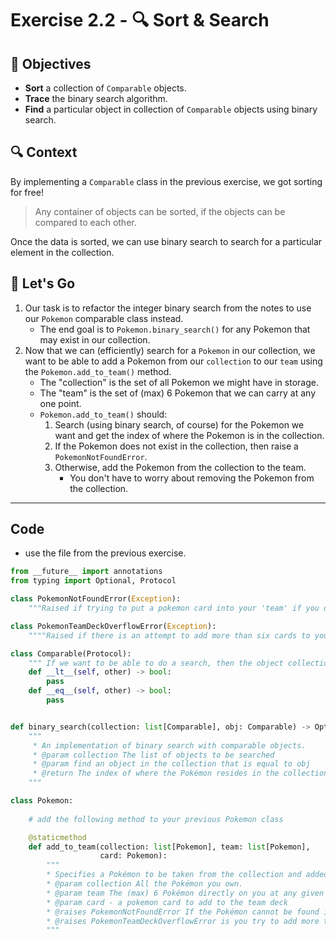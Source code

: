 # Exercise 2.2 - 🔍 Sort & Search

## 🎯 Objectives

- **Sort** a collection of `Comparable` objects.
- **Trace** the binary search algorithm.
- **Find** a particular object in collection of `Comparable` objects using binary search.

## 🔍 Context

By implementing a `Comparable` class in the previous exercise, we got sorting for free! 
> Any container of objects can be sorted, if the objects can be compared to each other.

Once the data is sorted, we can use binary search to search for a particular element 
in the collection.

## 🚦 Let's Go

1. Our task is to refactor the integer binary search from the notes to use our `Pokemon` comparable class instead.
   - The end goal is to `Pokemon.binary_search()` for any Pokemon that may exist in our collection.
2. Now that we can (efficiently) search for a `Pokemon` in our collection, we want to be able to add a Pokemon from our `collection` to our `team` using the `Pokemon.add_to_team()` method.
   - The "collection" is the set of all Pokemon we might have in storage.
   - The "team" is the set of (max) 6 Pokemon that we can carry at any one point.
   - `Pokemon.add_to_team()` should:
     1. Search (using binary search, of course) for the Pokemon we want and get the index of where the Pokemon is in the collection.
     2. If the Pokemon does not exist in the collection, then raise a `PokemonNotFoundError`.
     3. Otherwise, add the Pokemon from the collection to the team.
        - You don't have to worry about removing the Pokemon from the collection.

---

## Code
* use the file from the previous exercise.


```python
from __future__ import annotations
from typing import Optional, Protocol

class PokemonNotFoundError(Exception):
    """Raised if trying to put a pokemon card into your 'team' if you don't actually have that card"""

class PokemonTeamDeckOverflowError(Exception):
    """"Raised if there is an attempt to add more than six cards to your team deck"""

class Comparable(Protocol):
    """ If we want to be able to do a search, then the object collection must be comparable"""
    def __lt__(self, other) -> bool: 
        pass
    def __eq__(self, other) -> bool: 
        pass


def binary_search(collection: list[Comparable], obj: Comparable) -> Optional[int]:
    """
     * An implementation of binary search with comparable objects.
     * @param collection The list of objects to be searched
     * @param find an object in the collection that is equal to obj
     * @return The index of where the Pokémon resides in the collection.
    """

class Pokemon:
    
    # add the following method to your previous Pokemon class

    @staticmethod
    def add_to_team(collection: list[Pokemon], team: list[Pokemon], 
                    card: Pokemon):
        """
        * Specifies a Pokémon to be taken from the collection and added to the team.
        * @param collection All the Pokémon you own.
        * @param team The (max) 6 Pokémon directly on you at any given time.
        * @param card - a pokemon card to add to the team deck
        * @raises PokemonNotFoundError If the Pokémon cannot be found in the collection.
        * @raises PokemonTeamDeckOverflowError is you try to add more than 6 cards to your team
        """
```
